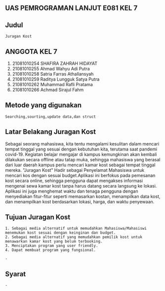 ## UAS PEMROGRAMAN LANJUT E081 KEL 7

## Judul
```
Juragan Kost
```
## ANGGOTA KEL 7
1. 21081010254 SHAFIRA ZAHRAH HIDAYAT
2. 21081010255 Ahmad Wahyu Adi Putra
3. 21081010258 Satria Farras Athallansyah
4. 21081010259 Raditya Lungguk Satya Putra
5. 21081010262 Muhammad Rafli Pratama
6. 21081010266 Achmad Sirajul Fahm

## Metode yang digunakan
```
Searching,sourting,update data,dan struct
```
## Latar Belakang Juragan Kost
Sebagai seorang mahasiswa, kita tentu mengalami kesulitan dalam mencari tempat tinggal yang sesuai dengan kebutuhan kita, 
terutama saat pandemi covid-19. Kegiatan belajar mengajar di kampus kemungkinan akan kembali dilakukan secara offline atau tatap muka, 
sehingga mahasiswa yang berasal dari luar daerah kampus perlu mencari kamar kost sebagai tempat tinggal mereka.
"Juragan Kost" Hadir sebagai Penyelamat Mahasiswa untuk mencari kos dengan sesuai budget.Aplikasi ini berfokus pada pemesanan kost secara online, 
sehingga pengguna dapat mengakses informasi mengenai sewa kamar kost tanpa harus datang secara langsung ke lokasi. 
Aplikasi ini juga menghemat waktu dan tenaga pengguna dengan menyediakan fitur-fitur seperti memasarkan kostan, menampilkan data kost,
dan menampilkan kost berdasarkan lokasi, harga, dan waktu penyewaan.

## Tujuan Juragan Kost
```
1. Sebagai media alternatif untuk memudahkan Mahasiswa/Mahasiswi menemukan kost sesuai dengan keinginan dan budget.
2. Sebagai media alternatif yang memudahkan pemilik kost untuk menawarkan kamar kost yang belum terbooking.
3. Menciptakan program yang user friendly.
4. Dapat membuat program yang fungsional.
```



```
-
```

## Syarat
```
-
```
